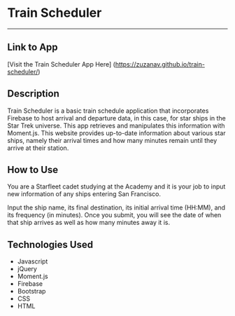 # Train Scheduler
__________________

## Link to App
[Visit the Train Scheduler App Here] (https://zuzanav.github.io/train-scheduler/)

## Description
Train Scheduler is a basic train schedule application that incorporates Firebase to host arrival and departure data, in this case, for star ships in the Star Trek universe. This app retrieves and manipulates this information with Moment.js. This website provides up-to-date information about various star ships, namely their arrival times and how many minutes remain until they arrive at their station.

## How to Use
You are a Starfleet cadet studying at the Academy and it is your job to input new information of any ships entering San Francisco. 

Input the ship name, its final destination, its initial arrival time (HH:MM), and its frequency (in minutes). Once you submit, you will see the date of when that ship arrives as well as how many minutes away it is. 


## Technologies Used
- Javascript
- jQuery
- Moment.js
- Firebase 
- Bootstrap
- CSS
- HTML
